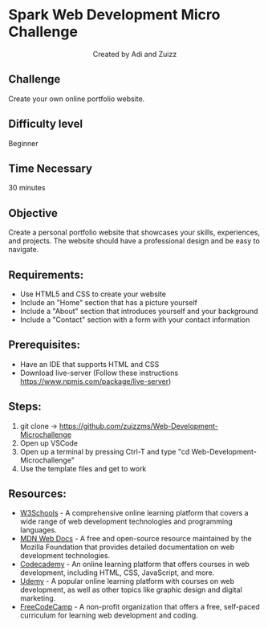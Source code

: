 <!DOCTYPE html>
<html>
  <head>

  </head>
  <body>
    <h1>Spark Web Development Micro Challenge</h1>

<center><p>Created by Adi and Zuizz</p></center>

<h2>Challenge</h2>
<p>Create your own online portfolio website.</p>

<h2>Difficulty level</h2>
<p>Beginner</p>

<h2>Time Necessary</h2>
<p>30 minutes</p>

<h2>Objective</h2>
<p>Create a personal portfolio website that showcases your skills, experiences, and projects. The website should have a professional design and be easy to navigate.</p>

<h2>Requirements:</h2>
<ul>
  <li>Use HTML5 and CSS to create your website</li>
  <li>Include an "Home" section that has a picture yourself</li>
  <li>Include a "About" section that introduces yourself and your background</li>
  <li>Include a "Contact" section with a form with your contact information</li>
</ul>

<h2>Prerequisites:</h2>
<ul>
  <li>Have an IDE that supports HTML and CSS</li>
  <li>Download live-server (Follow these instructions <a href="https://www.npmjs.com/package/live-server">https://www.npmjs.com/package/live-server</a>)</li>
</ul>

<h2>Steps:</h2>
<ol>
  <li>git clone -> <a href="https://github.com/zuizzms/Web-Development-Microchallenge">https://github.com/zuizzms/Web-Development-Microchallenge</a></li>
  <li>Open up VSCode</li>
  <li>Open up a terminal by pressing Ctrl-T and type "cd Web-Development-Microchallenge"</li>
  <li>Use the template files and get to work</li>
</ol>

<h2>Resources:</h2>
<ul>
  <li><a href="https://www.w3schools.com/">W3Schools</a> - A comprehensive online learning platform that covers a wide range of web development technologies and programming languages.</li>
  <li><a href="https://developer.mozilla.org/">MDN Web Docs</a> - A free and open-source resource maintained by the Mozilla Foundation that provides detailed documentation on web development technologies.</li>
  <li><a href="https://www.codecademy.com/">Codecademy</a> - An online learning platform that offers courses in web development, including HTML, CSS, JavaScript, and more.</li>
  <li><a href="https://www.udemy.com/">Udemy</a> - A popular online learning platform with courses on web development, as well as other topics like graphic design and digital marketing.</li>
  <li><a href="https://www.freecodecamp.org/">FreeCodeCamp</a> - A non-profit organization that offers a free, self-paced curriculum for learning web development and coding.</li>
</ul>
  </body>
</html>
